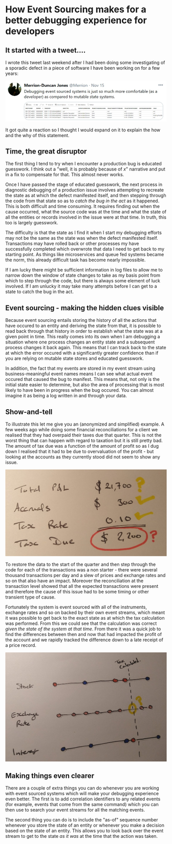 # How Event Sourcing makes for a better debugging experience for developers

## It started with a tweet....

I wrote this tweet last weekend after I had been doing some investigating of a sporadic defect in a piece of software I have been working on for a few years: 

![](../tweet-sourcing.jpg)

It got quite a reaction so I thought I would expand on it to explain the how and the why of this statement.

## Time, the great disruptor

The first thing I tend to try when I encounter a production bug is educated guesswork. I think out a "well, it is probably because of _x_" narrative and put in a fix to compensate for that. This almost never works.

Once I have passed the stage of educated guesswork, the next process in diagnostic debugging of a production issue involves attempting to recreate the state as at which the defect manifested itself, and then stepping through the code from that state so as to _catch the bug in the act_ as it happened.  This is both difficult and time consuming. It requires finding out when the cause occurred, what the source code was at the time and what the state of all the entities or records involved in the issue were at that time. In truth, this too is largely guesswork.

The difficulty is that the state as I find it when I start my debugging efforts may not be the same as the state was when the defect manifested itself.  Transactions may have rolled back or other processes my have successfully completed which overwrote that data I need to get back to my starting point.  As things like microservices and queue fed systems became the norm, this already difficult task has become nearly impossible.

If I am lucky there might be sufficient information in log files to allow me to narrow down the window of state changes to take as my basis point from which to step through the code, but there is always some element of luck involved. If I am unlucky it may take many attempts before I can get to a state to catch the bug in the act. 

## Event sourcing - making the hidden clues visible

Because event sourcing entails storing the history of all the actions that have occured to an entity and deriving the state from that, it is possible to read back through that history in order to establish what the state was at a given point in time. This really comes into its own when I am debugging a situation where one process changes an entity state and a subsequent process changes it back again. This means that I can track back to the state at which the error occured with a significantly greater confidence than if you are relying on mutable state stores and educated guesswork.

In addition, the fact that my events are stored in my event stream using business-meaningful event names means I can see what actual event occured that caused the bug to manifest. This means that, not only is the initial state easier to determine, but also the area of processing that is most likely to have been in progress when the bug occured. You can almost imagine it as being a log written in and through your data.

## Show-and-tell

To illustrate this let me give you an (anonymized and simplified) example.  A few weeks ago while doing some financial reconciliations for a client we realised that they had overpaid their taxes due that quarter.  This is not the worst thing that can happen with regard to taxation but it is still pretty bad.  The amount of tax due was a function of the amount of profit so as I dug down I realised that it had to be due to overvaluation of the profit - but looking at the accounts as they currently stood did not seem to show any issue.

![](../accounting.jpg)

To restore the data to the start of the quarter and then step through the code for each of the transactions was a non starter - there were several thousand transactions per day and a slew of prices and exchange rates and so on that also have an impact.  Moreover the reconciliation at the transaction level showed that all the expected transactions were present and therefore the cause of this issue had to be some timing or other transient type of cause.

Fortunately the system is event sourced with all of the instruments, exchange rates and so on backed by their own event streams, which meant it was possible to get back to the exact state as at which the tax calculation was performed. From this we could see that the calculation was correct _given the state of the system at that time_.  From there it was a quick job to find the differences between then and now that had impacted the profit of the account and we rapidly tracked the difference down to a late receipt of a price record.  

![](../event_sourced_accounting.jpg)

## Making things even clearer

There are a couple of extra things you can do whenever you are working with event sourced systems which will make your debugging experience even better. The first is to add correlation identifiers to any related events (for example, events that come from the same command) which you can then use to search your event streams for all the matching events.

The second thing you can do is to include the "as-of" sequence number whenever you store the state of an entity or whenever you make a decision based on the state of an entity.  This allows you to look back over the event stream to get to the state _as it was_ at the time that the action was taken.
